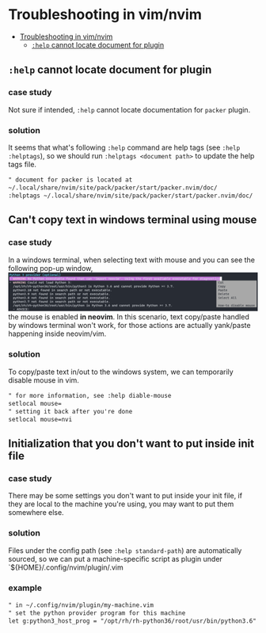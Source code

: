 # Troubleshooting in vim/nvim
<!--toc:start-->
- [Troubleshooting in vim/nvim](#trouble-shooting-in-vimnvim)
  - [`:help` cannot locate document for plugin](#help-cannot-locate-document-for-plugin)
<!--toc:end-->

## `:help` cannot locate document for plugin
### case study
Not sure if intended, `:help` cannot locate documentation for `packer` plugin.

### solution
It seems that what's following `:help` command are help tags (see `:help :helptags`), so we should run `:helptags <document path>` to update the help tags file.
```vim
" document for packer is located at ~/.local/share/nvim/site/pack/packer/start/packer.nvim/doc/
:helptags ~/.local/share/nvim/site/pack/packer/start/packer.nvim/doc/
```

## Can't copy text in windows terminal using mouse
### case study
In a windows terminal, when selecting text with mouse and you can see the following pop-up window,
![](./images/mouse-enabled-text-selection.png)
the mouse is enabled **in neovim**. In this scenario, text copy/paste handled by windows terminal won't work, for those actions are actually yank/paste happening inside neovim/vim.

### solution
To copy/paste text in/out to the windows system, we can temporarily disable mouse in vim.
```vim
" for more information, see :help diable-mouse 
setlocal mouse=
" setting it back after you're done
setlocal mouse=nvi
```

## Initialization that you don't want to put inside init file
### case study
There may be some settings you don't want to put inside your init file, if they are local to the machine you're using, you may want to put them somewhere else.

### solution
Files under the config path (see `:help standard-path`) are automatically sourced, so we can put a machine-specific script as plugin under `${HOME}/.config/nvim/plugin/<machine-specific>.vim

### example
```vim
" in ~/.config/nvim/plugin/my-machine.vim
" set the python provider program for this machine
let g:python3_host_prog = "/opt/rh/rh-python36/root/usr/bin/python3.6"
```

